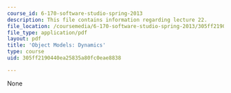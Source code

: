 ```yaml
---
course_id: 6-170-software-studio-spring-2013
description: This file contains information regarding lecture 22.
file_location: /coursemedia/6-170-software-studio-spring-2013/305ff2190440ea25835a80fc0eae8838_MIT6_170S13_22-objt-mdl-dyn.pdf
file_type: application/pdf
layout: pdf
title: 'Object Models: Dynamics'
type: course
uid: 305ff2190440ea25835a80fc0eae8838

---
```

None